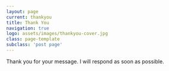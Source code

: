 ```yaml
---
layout: page
current: thankyou
title: Thank You
navigation: true
logo: assets/images/thankyou-cover.jpg
class: page-template
subclass: 'post page'
---
```


Thank you for your message. I will respond as soon as possible.